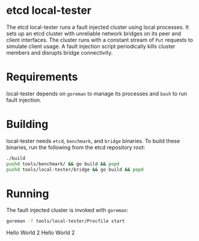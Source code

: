 # etcd local-tester

The etcd local-tester runs a fault injected cluster using local processes. It sets up an etcd cluster with unreliable network bridges on its peer and client interfaces. The cluster runs with a constant stream of `Put` requests to simulate client usage. A fault injection script periodically kills cluster members and disrupts bridge connectivity.

# Requirements

local-tester depends on `goreman` to manage its processes and `bash` to run fault injection.

# Building

local-tester needs `etcd`, `benchmark`, and `bridge` binaries. To build these binaries, run the following from the etcd repository root:

```sh
./build
pushd tools/benchmark/ && go build && popd
pushd tools/local-tester/bridge && go build && popd
```

# Running

The fault injected cluster is invoked with `goreman`:

```sh
goreman -f tools/local-tester/Procfile start
```
Hello World 2
Hello World 2
